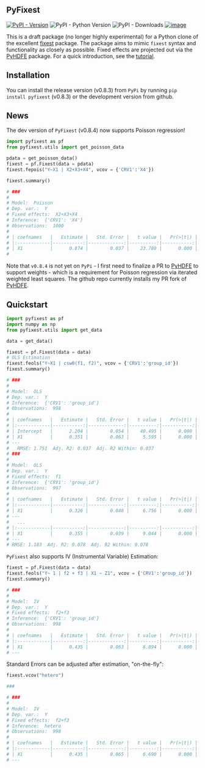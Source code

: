 ## PyFixest

[![PyPI - Version](https://img.shields.io/pypi/v/pyfixest.svg)](https://pypi.org/project/pyfixest/)
![PyPI - Python Version](https://img.shields.io/pypi/pyversions/pyfixest.svg)
![PyPI - Downloads](https://img.shields.io/pypi/dm/pyfixest)
[![image](https://codecov.io/gh/s3alfisc/pyfixest/branch/master/graph/badge.svg)](https://codecov.io/gh/s3alfisc/pyfixest)

This is a draft package (no longer highly experimental) for a Python clone of the excellent [fixest](https://github.com/lrberge/fixest) package. The package aims to mimic `fixest` syntax and functionality as closely as possible. Fixed effects are projected out via the [PyHDFE](https://github.com/jeffgortmaker/pyhdfe) package. For a quick introduction, see the [tutorial](https://s3alfisc.github.io/pyfixest/tutorial/).

## Installation

You can install the release version (v0.8.3) from `PyPi` by running `pip install pyfixest` (v0.8.3) or the development version from github.

## News

The dev version of `PyFixest` (v0.8.4) now supports Poisson regression!

```python
import pyfixest as pf
from pyfixest.utils import get_poisson_data

pdata = get_poisson_data()
fixest = pf.Fixest(data = pdata)
fixest.fepois("Y~X1 | X2+X3+X4", vcov = {'CRV1':'X4'})

fixest.summary()

# ###
#
# Model:  Poisson
# Dep. var.:  Y
# Fixed effects:  X2+X3+X4
# Inference:  {'CRV1': 'X4'}
# Observations:  1000
#
# | coefnames   |   Estimate |   Std. Error |   t value |   Pr(>|t|) |   ci_l |   ci_u |
# |:------------|-----------:|-------------:|----------:|-----------:|-------:|-------:|
# | X1          |      0.874 |        0.037 |    23.780 |      0.000 |  0.802 |  0.946 |
#
```

Note that `v0.8.4` is not yet on `PyPi` - I first need to finalize a PR to [PyHDFE](https://github.com/jeffgortmaker/pyhdfe/pull/4) to support weights - which
is a requirement for Poisson regression via iterated weighted least squares. The github repo currently installs my PR fork of [PyHDFE](https://github.com/s3alfisc/pyhdfe).


## Quickstart

```python
import pyfixest as pf
import numpy as np
from pyfixest.utils import get_data

data = get_data()

fixest = pf.Fixest(data = data)
# OLS Estimation
fixest.feols("Y~X1 | csw0(f1, f2)", vcov = {'CRV1':'group_id'})
fixest.summary()

# ###
#
# Model:  OLS
# Dep. var.:  Y
# Inference:  {'CRV1': 'group_id'}
# Observations:  998
#
# | coefnames   |   Estimate |   Std. Error |   t value |   Pr(>|t|) |   ci_l |   ci_u |
# |:------------|-----------:|-------------:|----------:|-----------:|-------:|-------:|
# | Intercept   |      2.204 |        0.054 |    40.495 |      0.000 |  2.096 |  2.312 |
# | X1          |      0.351 |        0.063 |     5.595 |      0.000 |  0.227 |  0.476 |
# ---
#   RMSE: 1.751  Adj. R2: 0.037  Adj. R2 Within: 0.037
# ###
#
# Model:  OLS
# Dep. var.:  Y
# Fixed effects:  f1
# Inference:  {'CRV1': 'group_id'}
# Observations:  997
#
# | coefnames   |   Estimate |   Std. Error |   t value |   Pr(>|t|) |   ci_l |   ci_u |
# |:------------|-----------:|-------------:|----------:|-----------:|-------:|-------:|
# | X1          |      0.326 |        0.048 |     6.756 |      0.000 |  0.230 |  0.422 |
# ---
#   ...
# |:------------|-----------:|-------------:|----------:|-----------:|-------:|-------:|
# | X1          |      0.355 |        0.039 |     9.044 |      0.000 |  0.277 |  0.433 |
# ---
# RMSE: 1.183  Adj. R2: 0.078  Adj. R2 Within: 0.078
```

`PyFixest` also supports IV (Instrumental Variable) Estimation:

```python
fixest = pf.Fixest(data = data)
fixest.feols("Y~ 1 | f2 + f3 | X1 ~ Z1", vcov = {'CRV1':'group_id'})
fixest.summary()

# ###
#
# Model:  IV
# Dep. var.:  Y
# Fixed effects:  f2+f3
# Inference:  {'CRV1': 'group_id'}
# Observations:  998
#
# | coefnames   |   Estimate |   Std. Error |   t value |   Pr(>|t|) |   ci_l |   ci_u |
# |:------------|-----------:|-------------:|----------:|-----------:|-------:|-------:|
# | X1          |      0.435 |        0.063 |     6.894 |      0.000 |  0.309 |  0.560 |
# ---
```

Standard Errors can be adjusted after estimation, "on-the-fly":

```python
fixest.vcov("hetero")

###

# ###
#
# Model:  IV
# Dep. var.:  Y
# Fixed effects:  f2+f3
# Inference:  hetero
# Observations:  998
#
# | coefnames   |   Estimate |   Std. Error |   t value |   Pr(>|t|) |   ci_l |   ci_u |
# |:------------|-----------:|-------------:|----------:|-----------:|-------:|-------:|
# | X1          |      0.435 |        0.065 |     6.690 |      0.000 |  0.307 |  0.562 |
# ---
```